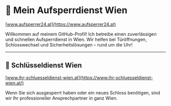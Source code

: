 # 🔐 Mein Aufsperrdienst Wien

[www.aufsperrer24.at](https://www.aufsperrer24.at)

Willkommen auf meinem GitHub-Profil! Ich betreibe einen zuverlässigen und schnellen Aufsperrdienst in Wien. Wir helfen bei Türöffnungen, Schlosswechsel und Sicherheitslösungen – rund um die Uhr!

---

## 🔑 Schlüsseldienst Wien

[www.ihr-schluesseldienst-wien.at](https://www.ihr-schluesseldienst-wien.at/)

Wenn Sie sich ausgesperrt haben oder ein neues Schloss benötigen, sind wir Ihr professioneller Ansprechpartner in ganz Wien.
